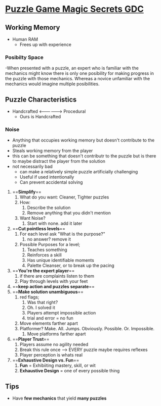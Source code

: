 # [Puzzle Game Magic Secrets GDC](https://youtu.be/B36_OL1ZXVM)

## Working Memory
- Human RAM
	- Frees up with experience

### Posibilty Space
-When presented with a puzzle, an expert who is familiar with the mechanics might know there is only one posibility for making progress in the puzzle with those mechanics. Whereas a novice unfamiliar with the mechanics would imagine multiple posibilities.

## Puzzle Characteristics
- Handcrafted <------> Procedural
	- Ours is Handcrafted

### Noise
- Anything that occupies working memory but doesn't contribute to the puzzle
- Steals working memory from the player
- this can be something that doesn't contributr to the puzzle but is there to maybe distract the player from the solution
- not necessarily bad
	- can make a relatively simple puzzle artificially challenging
	- Useful if used intentionally
	- Can prevent accidental solving

1. ==**Simplify**==
	1. What do you want: Cleaner, Tighter puzzles
	2. How:
		1. Describe the solution
		2. Remove anything that you didn't mention
	3. Want Noise?
		1. Start with none. add it later
2. ==**Cut pointless levels**==
	1. For each level ask "What is the purpose?"
		1. no answer? remove it
	2. Possible Purposes for a level;
		1. Teaches something
		2. Reinforces a skill
		3. Has unique identifiable moments
		4. Palette Cleanser, or to break up the pacing
3. ==**You're the expert player**==
	1. if there are complaints listen to them
	2. Play through levels with your feet
4. ==**keep action and puzzles separate**==
5. ==**Make solution unambiguous**==
	1. red flags;
		1. Was that right?
		2. Oh. I solved it
		3. Players attempt impossible action
		4. trial and error = no fun
	2. Move elements farther apart
	3. Platformer? Make. All. Jumps. Obviously. Possible. Or. Impossible.
		1. Move platforms farther apart
6. ==**Player Trust**==
	1. Players assume no agility needed
	2. Break this rule once --> EVERY puzzle maybe requires reflexes
	3. Player perception is whats real
7. ==**Exhaustive Design vs. Fun**==
	1. **Fun** = Exhibiiting mastery, skill, or wit
	2. **Exhaustive Design** = one of every possible thing

## Tips
- Have **few mechanics** that yield **many puzzles**
